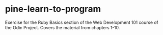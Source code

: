 # pine-learn-to-program

Exercise for the Ruby Basics section of the Web Development 101 course of the Odin Project.
Covers the material from chapters 1-10.
